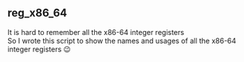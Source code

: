 ## reg_x86_64
It is hard to remember all the x86-64 integer registers  
So I wrote this script to show the names and usages of all the x86-64 integer registers :wink:
